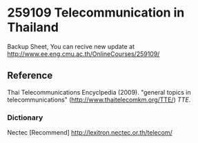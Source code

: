 # 259109 Telecommunication in Thailand
Backup Sheet, You can recive new update at <http://www.ee.eng.cmu.ac.th/OnlineCourses/259109/>

## Reference
Thai Telecommunications Encyclpedia (2009). "general topics in telecommunications" (<http://www.thaitelecomkm.org/TTE/>) *TTE*.

### Dictionary
Nectec [Recommend] <http://lexitron.nectec.or.th/telecom/>


